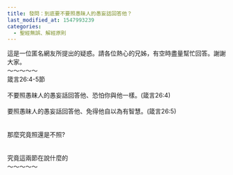 ```yaml
---
title: 發問：到底要不要照愚昧人的愚妄話回答他？
last_modified_at: 1547993239
categories:
  - 聖經無誤、解經原則
---
```


這是一位匿名網友所提出的疑惑。請各位熱心的兄姊，有空時盡量幫忙回答。謝謝大家。<br><!--more-->～～～～～<br>箴言26:4-5節<br><br>不要照愚昧人的愚妄話回答他、恐怕你與他一樣。(箴言26:4)<br> <br>要照愚昧人的愚妄話回答他、免得他自以為有智慧。(箴言26:5)<br><br> <br>那麼究竟照還是不照?<br> <br><br>究竟這兩節在說什麼的<br>～～～～～<br><br>
